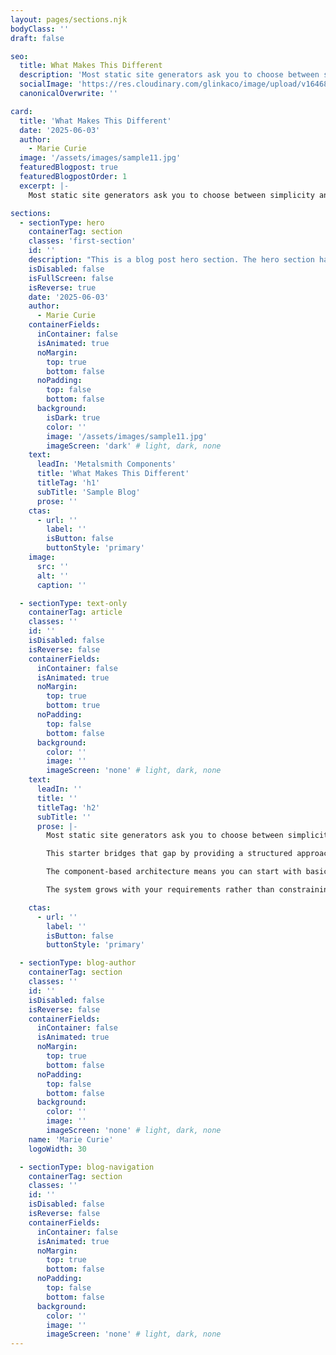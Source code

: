 ```yaml
---
layout: pages/sections.njk
bodyClass: ''
draft: false

seo:
  title: What Makes This Different
  description: 'Most static site generators ask you to choose between simplicity and power. This starter bridges that gap by providing a structured approach that scales naturally.'
  socialImage: 'https://res.cloudinary.com/glinkaco/image/upload/v1646849499/tgc2022/social_yitz6j.png'
  canonicalOverwrite: ''

card:
  title: 'What Makes This Different'
  date: '2025-06-03'
  author:
    - Marie Curie
  image: '/assets/images/sample11.jpg'
  featuredBlogpost: true
  featuredBlogpostOrder: 1
  excerpt: |-
    Most static site generators ask you to choose between simplicity and power. This starter bridges that gap by providing a structured approach that scales naturally.

sections:
  - sectionType: hero
    containerTag: section
    classes: 'first-section'
    id: ''
    description: "This is a blog post hero section. The hero section has a class of 'blog-hero'."
    isDisabled: false
    isFullScreen: false
    isReverse: true
    date: '2025-06-03'
    author:
      - Marie Curie
    containerFields:
      inContainer: false
      isAnimated: true
      noMargin:
        top: true
        bottom: false
      noPadding:
        top: false
        bottom: false
      background:
        isDark: true
        color: ''
        image: '/assets/images/sample11.jpg'
        imageScreen: 'dark' # light, dark, none
    text:
      leadIn: 'Metalsmith Components'
      title: 'What Makes This Different'
      titleTag: 'h1'
      subTitle: 'Sample Blog'
      prose: ''
    ctas:
      - url: ''
        label: ''
        isButton: false
        buttonStyle: 'primary'
    image:
      src: ''
      alt: ''
      caption: ''

  - sectionType: text-only
    containerTag: article
    classes: ''
    id: ''
    isDisabled: false
    isReverse: false
    containerFields:
      inContainer: false
      isAnimated: true
      noMargin:
        top: true
        bottom: true
      noPadding:
        top: false
        bottom: false
      background:
        color: ''
        image: ''
        imageScreen: 'none' # light, dark, none
    text:
      leadIn: ''
      title: ''
      titleTag: 'h2'
      subTitle: ''
      prose: |-
        Most static site generators ask you to choose between simplicity and power. Simple setups work well for basic sites but become limiting as requirements grow. Powerful configurations often require deep technical knowledge that intimidates content creators.

        This starter bridges that gap by providing a structured approach that scales naturally. Simple sites can be built with minimal configuration. Complex sites benefit from the same architectural patterns without requiring fundamental changes to the approach.

        The component-based architecture means you can start with basic sections and progressively enhance them as your needs evolve. Add new component types when you need them. Extend existing components with additional properties. Each component can include its own CSS and JavaScript, with automatic dependency resolution ensuring everything loads in the correct order without manual intervention.

        The system grows with your requirements rather than constraining them. Components remain truly encapsulated, preventing the asset management complexity that often emerges as component-based sites scale. No more hunting through stylesheets to find the CSS affecting a particular component, or worrying about JavaScript conflicts between different sections.

    ctas:
      - url: ''
        label: ''
        isButton: false
        buttonStyle: 'primary'

  - sectionType: blog-author
    containerTag: section
    classes: ''
    id: ''
    isDisabled: false
    isReverse: false
    containerFields:
      inContainer: false
      isAnimated: true
      noMargin:
        top: true
        bottom: false
      noPadding:
        top: false
        bottom: false
      background:
        color: ''
        image: ''
        imageScreen: 'none' # light, dark, none
    name: 'Marie Curie'
    logoWidth: 30

  - sectionType: blog-navigation
    containerTag: section
    classes: ''
    id: ''
    isDisabled: false
    isReverse: false
    containerFields:
      inContainer: false
      isAnimated: true
      noMargin:
        top: true
        bottom: false
      noPadding:
        top: false
        bottom: false
      background:
        color: ''
        image: ''
        imageScreen: 'none' # light, dark, none
---
```

